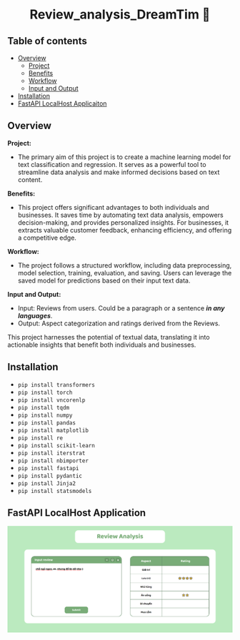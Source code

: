 <h1 align="center">Review_analysis_DreamTim 💬</h1>




## Table of contents
- [Overview](#overview)
    - [Project](#project)
    - [Benefits](#benefits)
    - [Workflow](#workflow)
    - [Input and Output](#input-and-output)
- [Installation](#installation)
- [FastAPI LocalHost Applicaiton](#fastapi-localhost-application)

## Overview

**Project:**

- The primary aim of this project is to create a machine learning model for text classification and regression. It serves as a powerful tool to streamline data analysis and make informed decisions based on text content.

**Benefits:**

- This project offers significant advantages to both individuals and businesses. It saves time by automating text data analysis, empowers decision-making, and provides personalized insights. For businesses, it extracts valuable customer feedback, enhancing efficiency, and offering a competitive edge. 

**Workflow:**

- The project follows a structured workflow, including data preprocessing, model selection, training, evaluation, and saving. Users can leverage the saved model for predictions based on their input text data.

**Input and Output:**

- Input: Reviews from users. Could be a paragraph or a sentence ***in any languages***.
- Output: Aspect categorization and ratings derived from the Reviews.

This project harnesses the potential of textual data, translating it into actionable insights that benefit both individuals and businesses.

## Installation
- `pip install transformers`
- `pip install torch`
- `pip install vncorenlp`
- `pip install tqdm`
- `pip install numpy`
- `pip install pandas`
- `pip install matplotlib`
- `pip install re`
- `pip install scikit-learn`
- `pip install iterstrat`
- `pip install nbimporter`
- `pip install fastapi`
- `pip install pydantic`
- `pip install Jinja2`
- `pip install statsmodels`



## FastAPI LocalHost Application 
![](./images/Web.PNG)
